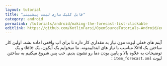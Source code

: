 ```yaml
---
layout: tutorial
title: "قابل کلیک سازی لیست پیشبینی"
category: android
permalink: /tutorials/android/making-the-forecast-list-clickable
editlink: https://github.com/KotlinFarsi/OpenSourceTutorials-Android/edit/master/src/making-the-forecast-list-clickable/README.md
---
```



<div dir="rtl" markdown="1">



آیتم های فعلی لیوت مون نیاز به مقداری کار داره تا برای اپ واقعی اماده بشه. اولین کار ساختن یک Xml مناسب با نیاز های ابتداییمونه. ما میخوایم یک آیکون، یک date و یک توضیحات به علاوه بالا و پایین بودن دما رو نشون بدیم. خب پس شروع میکنیم به ساختن لیوت `item_forecast.xml` :

</div>

```xml

```
